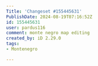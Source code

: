 ```yaml
---
Title: 'Changeset #155445631'
PublishDate: 2024-08-19T07:16:52Z
id: 155445631
user: pardus116
comment: monte negro map editing
created_by: iD 2.29.0
tags:
- Montenegro

---
```

